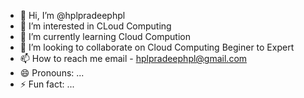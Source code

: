- 👋 Hi, I’m @hplpradeephpl
- 👀 I’m interested in CLoud Computing
- 🌱 I’m currently learning Cloud Compution
- 💞️ I’m looking to collaborate on Cloud Computing Beginer to Expert
- 📫 How to reach me email - hplpradeephpl@gmail.com
- 😄 Pronouns: ...
- ⚡ Fun fact: ...

<!---
hplpradeephpl/hplpradeephpl is a ✨ special ✨ repository because its `README.md` (this file) appears on your GitHub profile.
You can click the Preview link to take a look at your changes.
--->
